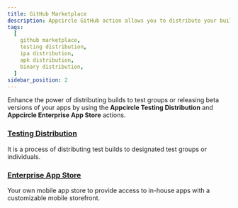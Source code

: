 ```yaml
---
title: GitHub Marketplace
description: Appcircle GitHub action allows you to distribute your builds to testers directly pipeline.
tags:
  [
    github marketplace,
    testing distribution,
    ipa distribution,
    apk distribution,
    binary distribution,
  ]
sidebar_position: 2
---
```


Enhance the power of distributing builds to test groups or releasing beta versions of your apps by using the **Appcircle Testing Distribution** and **Appcircle Enterprise App Store** actions.

### [Testing Distribution](/marketplace/github-marketplace/testing-distribution)

It is a process of distributing test builds to designated test groups or individuals.

### [Enterprise App Store](/marketplace/github-marketplace/enterprise-app-store)

Your own mobile app store to provide access to in-house apps with a customizable mobile storefront.
